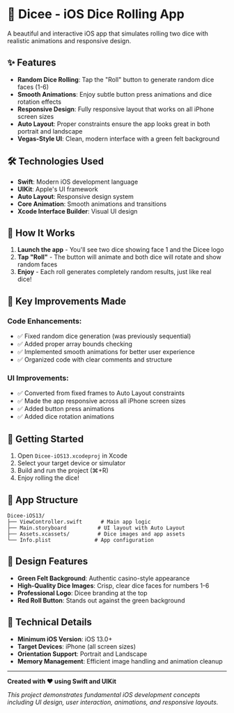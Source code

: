 # 🎲 Dicee - iOS Dice Rolling App

A beautiful and interactive iOS app that simulates rolling two dice with realistic animations and responsive design.

## ✨ Features

- **Random Dice Rolling**: Tap the "Roll" button to generate random dice faces (1-6)
- **Smooth Animations**: Enjoy subtle button press animations and dice rotation effects
- **Responsive Design**: Fully responsive layout that works on all iPhone screen sizes
- **Auto Layout**: Proper constraints ensure the app looks great in both portrait and landscape
- **Vegas-Style UI**: Clean, modern interface with a green felt background

## 🛠️ Technologies Used

- **Swift**: Modern iOS development language
- **UIKit**: Apple's UI framework
- **Auto Layout**: Responsive design system
- **Core Animation**: Smooth animations and transitions
- **Xcode Interface Builder**: Visual UI design

## 📱 How It Works

1. **Launch the app** - You'll see two dice showing face 1 and the Dicee logo
2. **Tap "Roll"** - The button will animate and both dice will rotate and show random faces
3. **Enjoy** - Each roll generates completely random results, just like real dice!

## 🎯 Key Improvements Made

### Code Enhancements:
- ✅ Fixed random dice generation (was previously sequential)
- ✅ Added proper array bounds checking
- ✅ Implemented smooth animations for better user experience
- ✅ Organized code with clear comments and structure

### UI Improvements:
- ✅ Converted from fixed frames to Auto Layout constraints
- ✅ Made the app responsive across all iPhone screen sizes
- ✅ Added button press animations
- ✅ Added dice rotation animations

## 🚀 Getting Started

1. Open `Dicee-iOS13.xcodeproj` in Xcode
2. Select your target device or simulator
3. Build and run the project (⌘+R)
4. Enjoy rolling the dice!

## 📸 App Structure

```
Dicee-iOS13/
├── ViewController.swift      # Main app logic
├── Main.storyboard          # UI layout with Auto Layout
├── Assets.xcassets/         # Dice images and app assets
└── Info.plist              # App configuration
```

## 🎨 Design Features

- **Green Felt Background**: Authentic casino-style appearance
- **High-Quality Dice Images**: Crisp, clear dice faces for numbers 1-6
- **Professional Logo**: Dicee branding at the top
- **Red Roll Button**: Stands out against the green background

## 🔧 Technical Details

- **Minimum iOS Version**: iOS 13.0+
- **Target Devices**: iPhone (all screen sizes)
- **Orientation Support**: Portrait and Landscape
- **Memory Management**: Efficient image handling and animation cleanup

---

**Created with ❤️ using Swift and UIKit**

*This project demonstrates fundamental iOS development concepts including UI design, user interaction, animations, and responsive layouts.*

